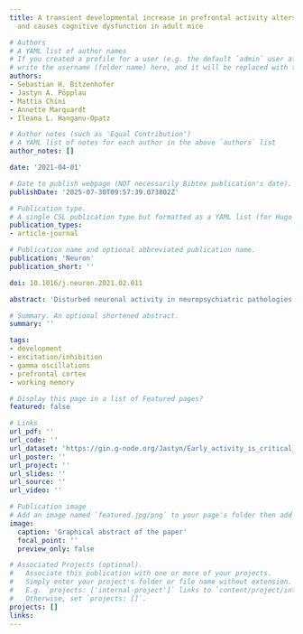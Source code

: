 ```yaml
---
title: A transient developmental increase in prefrontal activity alters network maturation
  and causes cognitive dysfunction in adult mice

# Authors
# A YAML list of author names
# If you created a profile for a user (e.g. the default `admin` user at `content/authors/admin/`), 
# write the username (folder name) here, and it will be replaced with their full name and linked to their profile.
authors:
- Sebastian H. Bitzenhofer
- Jastyn A. Pöpplau
- Mattia Chini
- Annette Marquardt
- Ileana L. Hanganu-Opatz

# Author notes (such as 'Equal Contribution')
# A YAML list of notes for each author in the above `authors` list
author_notes: []

date: '2021-04-01'

# Date to publish webpage (NOT necessarily Bibtex publication's date).
publishDate: '2025-07-30T09:57:39.073802Z'

# Publication type.
# A single CSL publication type but formatted as a YAML list (for Hugo requirements).
publication_types:
- article-journal

# Publication name and optional abbreviated publication name.
publication: 'Neuron'
publication_short: ''

doi: 10.1016/j.neuron.2021.02.011

abstract: 'Disturbed neuronal activity in neuropsychiatric pathologies emerges during development and might cause multifold neuronal dysfunction by interfering with apoptosis, dendritic growth, and synapse formation. However, how altered electrical activity early in life affects neuronal function and behavior in adults is unknown. Here, we address this question by transiently increasing the coordinated activity of layer 2/3 pyramidal neurons in the medial prefrontal cortex of neonatal mice and monitoring long-term functional and behavioral consequences. We show that increased activity during early development causes premature maturation of pyramidal neurons and affects interneuronal density. Consequently, altered inhibitory feedback by fast-spiking interneurons and excitation/inhibition imbalance in prefrontal circuits of young adults result in weaker evoked synchronization of gamma frequency. These structural and functional changes ultimately lead to poorer mnemonic and social abilities. Thus, prefrontal activity during early development actively controls the cognitive performance of adults and might be critical for cognitive symptoms in neuropsychiatric diseases.'

# Summary. An optional shortened abstract.
summary: ''

tags:
- development
- excitation/inhibition
- gamma oscillations
- prefrontal cortex
- working memory

# Display this page in a list of Featured pages?
featured: false

# Links
url_pdf: ''
url_code: ''
url_dataset: 'https://gin.g-node.org/Jastyn/Early_activity_is_critical_for_prefrontal_development'
url_poster: ''
url_project: ''
url_slides: ''
url_source: ''
url_video: ''

# Publication image
# Add an image named `featured.jpg/png` to your page's folder then add a caption below.
image:
  caption: 'Graphical abstract of the paper'
  focal_point: ''
  preview_only: false

# Associated Projects (optional).
#   Associate this publication with one or more of your projects.
#   Simply enter your project's folder or file name without extension.
#   E.g. `projects: ['internal-project']` links to `content/project/internal-project/index.md`.
#   Otherwise, set `projects: []`.
projects: []
links:
---
```

